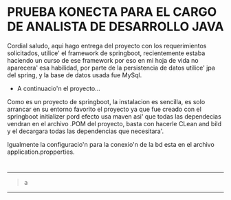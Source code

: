# PRUEBA KONECTA PARA EL CARGO DE ANALISTA DE DESARROLLO JAVA
Cordial saludo, aqui hago entrega del proyecto con los requerimientos solicitados, utilice' el framework de springboot, recientemente estaba haciendo un curso de ese framework por eso en mi hoja de vida no aparecera' esa habilidad, por parte de la persistencia de datos utilice' jpa del spring, y la base de datos usada fue MySql.

- A continuacio'n el proyecto...

Como es un proyecto de springboot, la instalacion es sencilla, es solo arrancar en su entorno favorito el proyecto ya que fue creado con el springboot initializer pord efecto usa maven asi' que todas las dependecias vendran en el archivo .POM del proyecto, basta con hacerle CLean and bild y el decargara todas las dependencias que necesitara'.

Igualmente la configuracio'n para la conexio'n de la bd esta en el archivo application.propperties.
 
# 
-------------------------------------------------------------
> a
-------------------------------------------------------------
